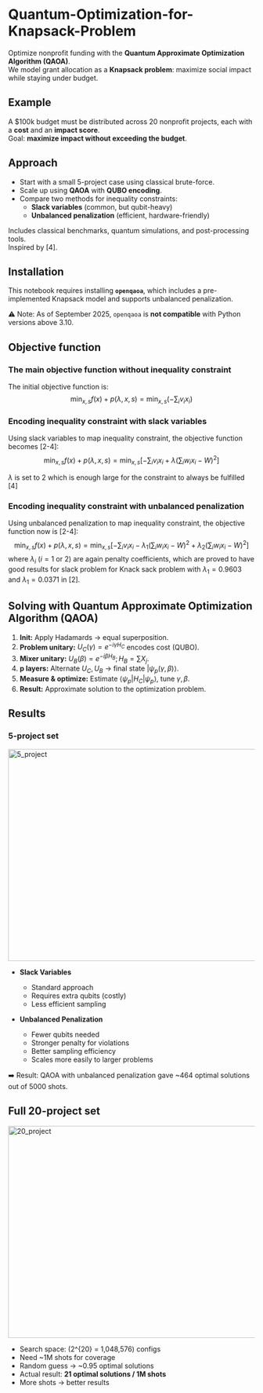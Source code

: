 # Quantum-Optimization-for-Knapsack-Problem

Optimize nonprofit funding with the **Quantum Approximate Optimization Algorithm (QAOA)**.  
We model grant allocation as a **Knapsack problem**: maximize social impact while staying under budget.  

## Example
A $100k budget must be distributed across 20 nonprofit projects, each with a **cost** and an **impact score**.  
Goal: **maximize impact without exceeding the budget**.  

## Approach
- Start with a small 5-project case using classical brute-force.  
- Scale up using **QAOA** with **QUBO encoding**.  
- Compare two methods for inequality constraints:  
  - **Slack variables** (common, but qubit-heavy)  
  - **Unbalanced penalization** (efficient, hardware-friendly)  

Includes classical benchmarks, quantum simulations, and post-processing tools.  
Inspired by [4].

## Installation
This notebook requires installing **`openqaoa`**, which includes a pre-implemented Knapsack model and supports unbalanced penalization.  

⚠️ Note: As of September 2025, `openqaoa` is **not compatible** with Python versions above 3.10.

## Objective function
### The main objective function without inequality constraint
The initial objective function is:
$$\min_{x,s}f(x)+p(\lambda,x,s)=\min_{x,s}\left(-\sum_i v_i x_i\right)$$

### Encoding inequality constraint with slack variables
Using slack variables to map inequality constraint, the objective function becomes [2-4]:
$$\min_{x,s}f(x)+p(\lambda,x,s)=\min_{x,s}\left[-\sum_i v_i x_i +\lambda(\sum_iw_ix_i-W)^2\right]$$

$\lambda$ is set to 2 which is enough large for the constraint to always be fulfilled [4]

### Encoding inequality constraint with unbalanced penalization
Using unbalanced penalization to map inequality constraint, the objective function now is [2-4]:
$$\min_{x,s}f(x)+p(\lambda,x,s)=\min_{x,s}\left[-\sum_i v_i x_i -\lambda_1(\sum_iw_ix_i-W)^2+\lambda_2(\sum_iw_ix_i-W)^2\right]$$
where $\lambda_{i}$ ($i=1$ or $2$) are again penalty coefficients, which are proved to have good results for slack problem for Knack sack problem with $\lambda_1=0.9603$ and $\lambda_1=0.0371$ in [2]. 

 
## Solving with Quantum Approximate Optimization Algorithm (QAOA)
1. **Init:** Apply Hadamards → equal superposition.  
2. **Problem unitary:** $U_C(\gamma) = e^{-i\gamma H_C}$ encodes cost (QUBO).  
3. **Mixer unitary:** $U_B(\beta) = e^{-i\beta H_B}; H_B=\sum X_j$.  
4. **p layers:** Alternate $U_C, U_B$ → final state $|\psi_p(\gamma,\beta)\rangle$.  
5. **Measure & optimize:** Estimate $\langle \psi_p | H_C | \psi_p \rangle$, tune $\gamma,\beta$.  
6. **Result:** Approximate solution to the optimization problem.

## Results
### 5-project set
<img width="570" height="432" alt="5_project" src="https://github.com/user-attachments/assets/569dcf3c-9862-40e9-8786-3da98401a737" />

- **Slack Variables**
  - Standard approach  
  - Requires extra qubits (costly)  
  - Less efficient sampling  

- **Unbalanced Penalization**
  - Fewer qubits needed  
  - Stronger penalty for violations  
  - Better sampling efficiency  
  - Scales more easily to larger problems  

➡️ Result: QAOA with unbalanced penalization gave ~464 optimal solutions out of 5000 shots.

## Full 20-project set
<img width="570" height="432" alt="20_project" src="https://github.com/user-attachments/assets/eb62de59-8533-4512-a395-c0db8d0b9076" />

- Search space: \(2^{20} = 1,048,576\) configs  
- Need ~1M shots for coverage  
- Random guess → ~0.95 optimal solutions  
- Actual result: **21 optimal solutions / 1M shots**  
- More shots → better results

